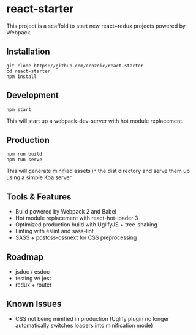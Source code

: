 # react-starter

This project is a scaffold to start new react+redux projects powered by Webpack.

## Installation
```
git clone https://github.com/ecozoic/react-starter
cd react-starter
npm install
```

## Development
```
npm start
```

This will start up a webpack-dev-server with hot module replacement.

## Production
```
npm run build
npm run serve
```

This will generate minified assets in the dist directory and serve them up using a simple Koa server.

## Tools & Features
* Build powered by Webpack 2 and Babel
* Hot module replacement with react-hot-loader 3
* Optimized production build with UglifyJS + tree-shaking
* Linting with eslint and sass-lint
* SASS + postcss-cssnext for CSS preprocessing

## Roadmap
* jsdoc / esdoc
* testing w/ jest
* redux + router

## Known Issues
* CSS not being minified in production (Uglify plugin no longer automatically switches loaders into minification mode)